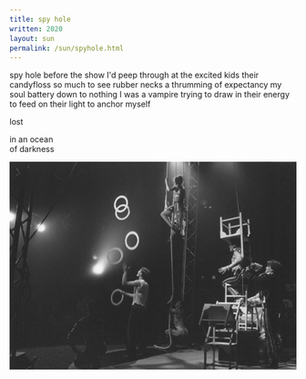 ```yaml
---
title: spy hole
written: 2020
layout: sun
permalink: /sun/spyhole.html
---
```



<div class="poem">
spy hole  
before the show  
I'd peep through  
at the excited kids  
their candyfloss  
so much to see  
rubber necks  
a thrumming  
of expectancy  
my soul battery  
down to nothing  
I was  
a vampire  
trying to draw in  
their energy  
to feed  
on their light  
to anchor myself  


lost  


in an ocean  
of darkness
</div>


!["5 rings"](/assets/images/circus/SnapdragonFinale1990HughieRings.jpg "5 rings")
